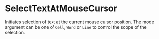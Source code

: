 # SelectTextAtMouseCursor

Initiates selection of text at the current mouse cursor position.
The mode argument can be one of `Cell`, `Word` or `Line` to control
the scope of the selection.


